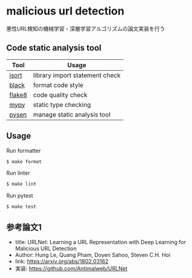 # malicious url detection

悪性URL検知の機械学習・深層学習アルゴリズムの論文実装を行う

## Code static analysis tool
| Tool                   | Usage              |
|----------------------------|----------------------------|
| [isort](https://pycqa.github.io/isort/)             | library import statement check     |
| [black](https://pypi.org/project/black/)           | format code style  |
| [flake8](https://flake8.pycqa.org/en/latest/)           | code quality check      |
| [mypy](https://mypy.readthedocs.io/en/stable/)    |  static type checking |
| [pysen](https://github.com/pfnet/pysen)    | manage static analysis tool  |

## Usage

Run formatter
```bash
$ make format
```

Run linter 
```bash
$ make lint 
```

Run pytest 
```bash
$ make test 
```

## 参考論文1

- title: URLNet: Learning a URL Representation with Deep Learning for Malicious URL Detection
- Author: Hung Le, Quang Pham, Doyen Sahoo, Steven C.H. Hoi
- link: https://arxiv.org/abs/1802.03162
- 実装: https://github.com/Antimalweb/URLNet
